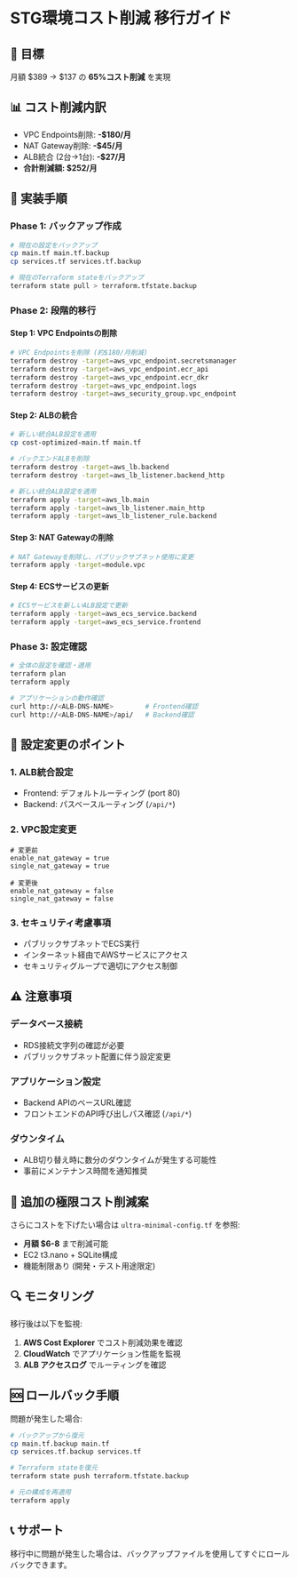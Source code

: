 # STG環境コスト削減 移行ガイド

## 🎯 目標
月額 $389 → $137 の **65%コスト削減** を実現

## 📊 コスト削減内訳
- VPC Endpoints削除: **-$180/月**
- NAT Gateway削除: **-$45/月**  
- ALB統合 (2台→1台): **-$27/月**
- **合計削減額: $252/月**

## 🚀 実装手順

### Phase 1: バックアップ作成
```bash
# 現在の設定をバックアップ
cp main.tf main.tf.backup
cp services.tf services.tf.backup

# 現在のTerraform stateをバックアップ
terraform state pull > terraform.tfstate.backup
```

### Phase 2: 段階的移行

#### Step 1: VPC Endpointsの削除
```bash
# VPC Endpointsを削除 (約$180/月削減)
terraform destroy -target=aws_vpc_endpoint.secretsmanager
terraform destroy -target=aws_vpc_endpoint.ecr_api  
terraform destroy -target=aws_vpc_endpoint.ecr_dkr
terraform destroy -target=aws_vpc_endpoint.logs
terraform destroy -target=aws_security_group.vpc_endpoint
```

#### Step 2: ALBの統合
```bash
# 新しい統合ALB設定を適用
cp cost-optimized-main.tf main.tf

# バックエンドALBを削除
terraform destroy -target=aws_lb.backend
terraform destroy -target=aws_lb_listener.backend_http

# 新しい統合ALB設定を適用
terraform apply -target=aws_lb.main
terraform apply -target=aws_lb_listener.main_http
terraform apply -target=aws_lb_listener_rule.backend
```

#### Step 3: NAT Gatewayの削除
```bash
# NAT Gatewayを削除し、パブリックサブネット使用に変更
terraform apply -target=module.vpc
```

#### Step 4: ECSサービスの更新
```bash
# ECSサービスを新しいALB設定で更新
terraform apply -target=aws_ecs_service.backend
terraform apply -target=aws_ecs_service.frontend
```

### Phase 3: 設定確認
```bash
# 全体の設定を確認・適用
terraform plan
terraform apply

# アプリケーションの動作確認
curl http://<ALB-DNS-NAME>        # Frontend確認
curl http://<ALB-DNS-NAME>/api/   # Backend確認
```

## 🔧 設定変更のポイント

### 1. ALB統合設定
- Frontend: デフォルトルーティング (port 80)
- Backend: パスベースルーティング (`/api/*`)

### 2. VPC設定変更
```hcl
# 変更前
enable_nat_gateway = true
single_nat_gateway = true

# 変更後  
enable_nat_gateway = false
single_nat_gateway = false
```

### 3. セキュリティ考慮事項
- パブリックサブネットでECS実行
- インターネット経由でAWSサービスにアクセス
- セキュリティグループで適切にアクセス制御

## ⚠️ 注意事項

### データベース接続
- RDS接続文字列の確認が必要
- パブリックサブネット配置に伴う設定変更

### アプリケーション設定
- Backend APIのベースURL確認
- フロントエンドのAPI呼び出しパス確認 (`/api/*`)

### ダウンタイム
- ALB切り替え時に数分のダウンタイムが発生する可能性
- 事前にメンテナンス時間を通知推奨

## 🎉 追加の極限コスト削減案

さらにコストを下げたい場合は `ultra-minimal-config.tf` を参照:
- **月額 $6-8** まで削減可能
- EC2 t3.nano + SQLite構成
- 機能制限あり (開発・テスト用途限定)

## 🔍 モニタリング

移行後は以下を監視:
1. **AWS Cost Explorer** でコスト削減効果を確認
2. **CloudWatch** でアプリケーション性能を監視  
3. **ALB アクセスログ** でルーティングを確認

## 🆘 ロールバック手順

問題が発生した場合:
```bash
# バックアップから復元
cp main.tf.backup main.tf
cp services.tf.backup services.tf

# Terraform stateを復元
terraform state push terraform.tfstate.backup

# 元の構成を再適用
terraform apply
```

## 📞 サポート

移行中に問題が発生した場合は、バックアップファイルを使用してすぐにロールバックできます。 